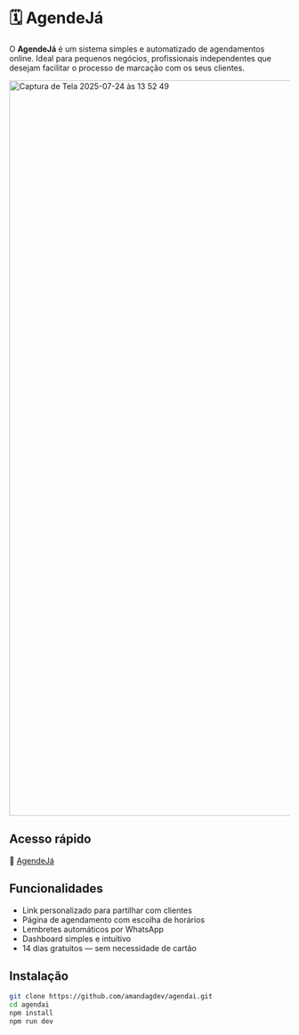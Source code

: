 # 🗓️ AgendeJá

O **AgendeJá** é um sistema simples e automatizado de agendamentos online. Ideal para pequenos negócios, profissionais independentes que desejam facilitar o processo de marcação com os seus clientes.

<img width="2970" height="1320" alt="Captura de Tela 2025-07-24 às 13 52 49" src="https://github.com/user-attachments/assets/8cbf9ca5-6276-401c-8dda-3b7aa132624b" />


## Acesso rápido

🔗 [AgendeJá](https://agendeja-app.vercel.app/)


## Funcionalidades

-  Link personalizado para partilhar com clientes
-  Página de agendamento com escolha de horários
-  Lembretes automáticos por WhatsApp
-  Dashboard simples e intuitivo
-  14 dias gratuitos — sem necessidade de cartão


## Instalação

```bash
git clone https://github.com/amandagdev/agendai.git
cd agendai
npm install
npm run dev
